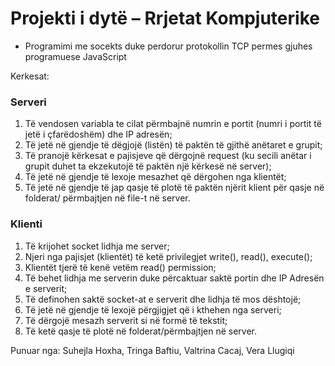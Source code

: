 # Projekti i dytë – Rrjetat Kompjuterike
- Programimi me socekts duke perdorur protokollin TCP permes gjuhes programuese JavaScript

Kerkesat:

### Serveri
1. Të vendosen variabla te cilat përmbajnë numrin e portit (numri i portit të jetë i
çfarëdoshëm) dhe IP adresën;
2. Të jetë në gjendje të dëgjojë (listën) të paktën të gjithë anëtaret e grupit;
3. Të pranojë kërkesat e pajisjeve që dërgojnë request (ku secili anëtar i grupit duhet ta
ekzekutojë të paktën një kërkesë në server);
4. Të jetë në gjendje të lexoje mesazhet që dërgohen nga klientët;
5. Të jetë në gjendje të jap qasje të plotë të paktën njërit klient për qasje në folderat/
përmbajtjen në file-t në server.

### Klienti
1. Të krijohet socket lidhja me server;
2. Njeri nga pajisjet (klientët) të ketë privilegjet write(), read(), execute();
3. Klientët tjerë të kenë vetëm read() permission;
4. Të behet lidhja me serverin duke përcaktuar saktë portin dhe IP Adresën e serverit;
5. Të definohen saktë socket-at e serverit dhe lidhja të mos dështojë;
6. Të jetë në gjendje të lexojë përgjigjet që i kthehen nga serveri;
7. Të dërgojë mesazh serverit si në formë të tekstit;
8. Të ketë qasje të plotë në folderat/përmbajtjen në server.

Punuar nga:
Suhejla Hoxha,
Tringa Baftiu,
Valtrina Cacaj,
Vera Llugiqi
